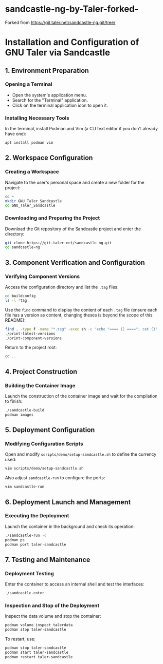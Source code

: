 # sandcastle-ng-by-Taler-forked-
Forked from https://git.taler.net/sandcastle-ng.git/tree/

# Installation and Configuration of GNU Taler via Sandcastle

## 1. Environment Preparation

### Opening a Terminal
- Open the system's application menu.
- Search for the "Terminal" application.
- Click on the terminal application icon to open it.

### Installing Necessary Tools
In the terminal, install Podman and Vim (a CLI text editor if you don't already have one):
```bash
apt install podman vim
```

## 2. Workspace Configuration

### Creating a Workspace
Navigate to the user's personal space and create a new folder for the project:
```bash
cd ~
mkdir GNU_Taler_Sandcastle
cd GNU_Taler_Sandcastle
```

### Downloading and Preparing the Project
Download the Git repository of the Sandcastle project and enter the directory:
```bash
git clone https://git.taler.net/sandcastle-ng.git
cd sandcastle-ng
```

## 3. Component Verification and Configuration

### Verifying Component Versions
Access the configuration directory and list the `.tag` files:
```bash
cd buildconfig
ls -l *tag
```
Use the `find` command to display the content of each `.tag` file (ensure each file has a version as content, changing theses is beyond the scope of this README):
```bash
find . -type f -name "*.tag" -exec sh -c 'echo "==== {} ===="; cat {}' \;
./print-latest-versions
./print-component-versions
```
Return to the project root:
```bash
cd ..
```

## 4. Project Construction

### Building the Container Image
Launch the construction of the container image and wait for the compilation to finish:
```bash
./sandcastle-build
podman images
```

## 5. Deployment Configuration

### Modifying Configuration Scripts
Open and modify `scripts/demo/setup-sandcastle.sh` to define the currency used:
```bash
vim scripts/demo/setup-sandcastle.sh
```
Also adjust `sandcastle-run` to configure the ports:
```bash
vim sandcastle-run
```

## 6. Deployment Launch and Management

### Executing the Deployment
Launch the container in the background and check its operation:
```bash
./sandcastle-run -d
podman ps
podman port taler-sandcastle
```

## 7. Testing and Maintenance

### Deployment Testing
Enter the container to access an internal shell and test the interfaces:
```bash
./sandcastle-enter
```

### Inspection and Stop of the Deployment
Inspect the data volume and stop the container:
```bash
podman volume inspect talerdata
podman stop taler-sandcastle
```
To restart, use:
```bash
podman stop taler-sandcastle
podman start taler-sandcastle
podman restart taler-sandcastle
```
